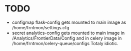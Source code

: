 # TODO

* configmap flask-config gets mounted to main image as /home/frntmon/settings.cfg
* secret analytics-config gets mounted to main image in /Analytics/FrontierData/Config and in celery image in /home/frntmon/celery-queue/configs
Totaly idiotic.